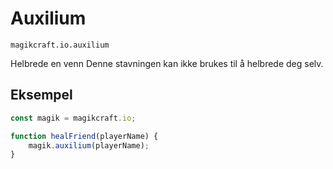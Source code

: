
# Auxilium

`magikcraft.io.auxilium`

Helbrede en venn Denne stavningen kan ikke brukes til å helbrede deg selv.

## Eksempel

```javascript
const magik = magikcraft.io;

function healFriend(playerName) {
    magik.auxilium(playerName);
}
```